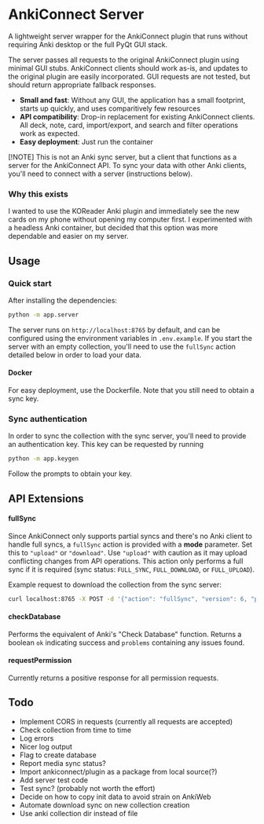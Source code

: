 # AnkiConnect Server

A lightweight server wrapper for the AnkiConnect plugin that runs without requiring Anki desktop or the full PyQt GUI stack.

The server passes all requests to the original AnkiConnect plugin using minimal GUI stubs. AnkiConnect clients should work as-is, and updates to the original plugin are easily incorporated. GUI requests are not tested, but should return appropriate fallback responses.

- **Small and fast**: Without any GUI, the application has a small footprint, starts up quickly, and uses comparitively few resources
- **API compatibility**: Drop-in replacement for existing AnkiConnect clients. All deck, note, card, import/export, and search and filter operations work as expected.
- **Easy deployment**: Just run the container

[!NOTE]
This is not an Anki sync server, but a client that functions as a server for the AnkiConnect API. To sync your data with other Anki clients, you'll need to connect with a server (instructions below).

### Why this exists

I wanted to use the KOReader Anki plugin and immediately see the new cards on my phone without opening my computer first. I experimented with a headless Anki container, but decided that this option was more dependable and easier on my server.

## Usage

### Quick start

After installing the dependencies:

```bash
python -m app.server
```

The server runs on `http://localhost:8765` by default, and can be configured using the environment variables in `.env.example`. If you start the server with an empty collection, you'll need to use the `fullSync` action detailed below in order to load your data.

#### Docker

For easy deployment, use the Dockerfile. Note that you still need to obtain a sync key.

### Sync authentication

In order to sync the collection with the sync server, you'll need to provide an authentication key. This key can be requested by running

```bash
python -m app.keygen
```

Follow the prompts to obtain your key.

## API Extensions

#### fullSync
Since AnkiConnect only supports partial syncs and there's no Anki client to handle full syncs, a `fullSync` action is provided with a **mode** parameter. Set this to `"upload"` or `"download"`. Use `"upload"` with caution as it may upload conflicting changes from API operations. This action only performs a full sync if it is required (sync status: `FULL_SYNC`, `FULL_DOWNLOAD`, or `FULL_UPLOAD`).

Example request to download the collection from the sync server:

```bash
curl localhost:8765 -X POST -d '{"action": "fullSync", "version": 6, "params": {"mode": "download"}}'
```

#### checkDatabase
Performs the equivalent of Anki's "Check Database" function. Returns a boolean `ok` indicating success and `problems` containing any issues found.

#### requestPermission
Currently returns a positive response for all permission requests.

## Todo

- Implement CORS in requests (currently all requests are accepted)
- Check collection from time to time
- Log errors
- Nicer log output
- Flag to create database
- Report media sync status?
- Import ankiconnect/plugin as a package from local source(?)
- Add server test code
- Test sync? (probably not worth the effort)
- Decide on how to copy init data to avoid strain on AnkiWeb
- Automate download sync on new collection creation
- Use anki collection dir instead of file
